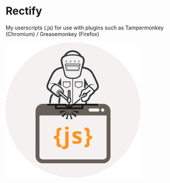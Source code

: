 # Rectify

My userscripts (.js) for use with plugins such as Tampermonkey (Chromium) / Greasemonkey (Firefox)

![Recify](assets/rectify.png)
